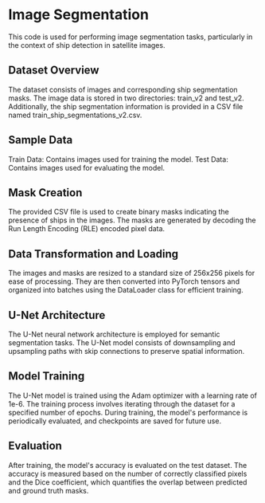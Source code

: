 # Image Segmentation
This code is used for performing image segmentation tasks, particularly in the context of ship detection in satellite images.

## Dataset Overview
The dataset consists of images and corresponding ship segmentation masks. The image data is stored in two directories: train_v2 and test_v2. Additionally, the ship segmentation information is provided in a CSV file named train_ship_segmentations_v2.csv.

## Sample Data
Train Data: Contains images used for training the model.
Test Data: Contains images used for evaluating the model.

## Mask Creation
The provided CSV file is used to create binary masks indicating the presence of ships in the images. The masks are generated by decoding the Run Length Encoding (RLE) encoded pixel data.

## Data Transformation and Loading
The images and masks are resized to a standard size of 256x256 pixels for ease of processing. They are then converted into PyTorch tensors and organized into batches using the DataLoader class for efficient training.

## U-Net Architecture
The U-Net neural network architecture is employed for semantic segmentation tasks. The U-Net model consists of downsampling and upsampling paths with skip connections to preserve spatial information.

## Model Training
The U-Net model is trained using the Adam optimizer with a learning rate of 1e-6. The training process involves iterating through the dataset for a specified number of epochs. During training, the model's performance is periodically evaluated, and checkpoints are saved for future use.

## Evaluation
After training, the model's accuracy is evaluated on the test dataset. The accuracy is measured based on the number of correctly classified pixels and the Dice coefficient, which quantifies the overlap between predicted and ground truth masks.